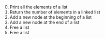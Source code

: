 0. Print all the elements of a list
1. Return the number of elements in a linked list
2. Add a new node at the beginning of a list
3. Add a new node at the end of a list
4. Free a list
5. Free a list

